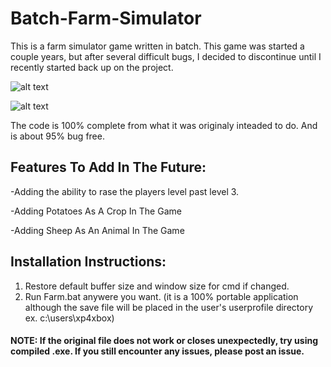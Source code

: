 # Batch-Farm-Simulator

This is a farm simulator game written in batch. This game was started a couple years, but after several difficult bugs, I decided to discontinue until I recently started back up on the project.


![alt text](https://i.imgur.com/2zGehO0.png)

![alt text](https://i.imgur.com/oYfYFhN.png)


The code is 100% complete from what it was originaly inteaded to do. And is about 95% bug free.

## Features To Add In The Future:

-Adding the ability to rase the players level past level 3.

-Adding Potatoes As A Crop In The Game

-Adding Sheep As An Animal In The Game

## Installation Instructions:

1. Restore default buffer size and window size for cmd if changed.
2. Run Farm.bat anywere you want. (it is a 100% portable application although the save file will be placed in the user's userprofile directory ex. c:\users\xp4xbox)

#### NOTE: If the original file does not work or closes unexpectedly, try using compiled .exe. If you still encounter any issues, please post an issue.
